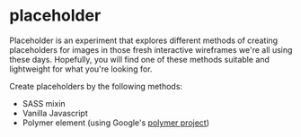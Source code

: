 # placeholder

Placeholder is an experiment that explores different methods of creating placeholders for images in those fresh interactive wireframes we're all using these days. Hopefully, you will find one of these methods suitable and lightweight for what you're looking for.

Create placeholders by the following methods:

* SASS mixin
* Vanilla Javascript
* Polymer element (using Google's [polymer project](www.polymer-project.org))
